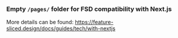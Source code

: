 ### Empty `/pages/` folder for FSD compatibility with Next.js

More details can be found: https://feature-sliced.design/docs/guides/tech/with-nextjs